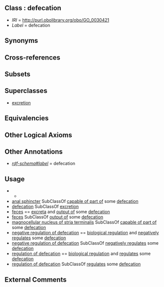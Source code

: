 
## Class : defecation

 * *IRI* = http://purl.obolibrary.org/obo/GO_0030421
 * *Label* = defecation

## Synonyms


## Cross-references


## Subsets


## Superclasses

 * [excretion](../../GO/88/GO_0007588.md)

## Equivalencies


## Other Logical Axioms


## Other Annotations

 * *[rdf-schema#label](../../el/rdf-schema#label.md)* = defecation

## Usage

 * -
 * [anal sphincter](../../UBERON/16/UBERON_0004916.md) SubClassOf [capable of part of](../../RO/16/RO_0002216.md) some [defecation](../../GO/21/GO_0030421.md)
 * [defecation](../../GO/21/GO_0030421.md) SubClassOf [excretion](../../GO/88/GO_0007588.md)
 * [feces](../../UBERON/88/UBERON_0001988.md) == [excreta](../../UBERON/74/UBERON_0000174.md) and [output of](../../RO/53/RO_0002353.md) some [defecation](../../GO/21/GO_0030421.md)
 * [feces](../../UBERON/88/UBERON_0001988.md) SubClassOf [output of](../../RO/53/RO_0002353.md) some [defecation](../../GO/21/GO_0030421.md)
 * [magnocellular nucleus of stria terminalis](../../UBERON/27/UBERON_0007627.md) SubClassOf [capable of part of](../../RO/16/RO_0002216.md) some [defecation](../../GO/21/GO_0030421.md)
 * [negative regulation of defecation](../../GO/93/GO_2000293.md) == [biological regulation](../../GO/07/GO_0065007.md) and [negatively regulates](../../RO/12/RO_0002212.md) some [defecation](../../GO/21/GO_0030421.md)
 * [negative regulation of defecation](../../GO/93/GO_2000293.md) SubClassOf [negatively regulates](../../RO/12/RO_0002212.md) some [defecation](../../GO/21/GO_0030421.md)
 * [regulation of defecation](../../GO/92/GO_2000292.md) == [biological regulation](../../GO/07/GO_0065007.md) and [regulates](../../RO/11/RO_0002211.md) some [defecation](../../GO/21/GO_0030421.md)
 * [regulation of defecation](../../GO/92/GO_2000292.md) SubClassOf [regulates](../../RO/11/RO_0002211.md) some [defecation](../../GO/21/GO_0030421.md)

## External Comments

